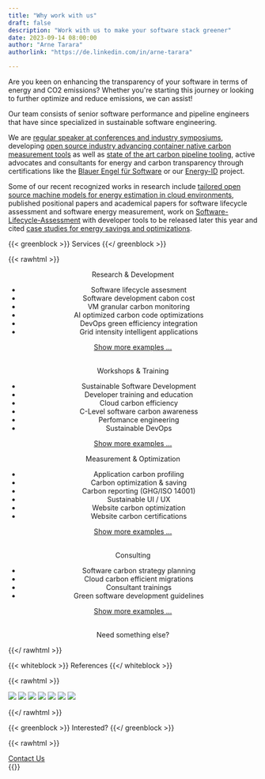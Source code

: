 ```yaml
---
title: "Why work with us"
draft: false
description: "Work with us to make your software stack greener"
date: 2023-09-14 08:00:00
author: "Arne Tarara"
authorlink: "https://de.linkedin.com/in/arne-tarara"

---
```


Are you keen on enhancing the transparency of your software in terms of energy and CO2 emissions? Whether you're starting this journey or looking to further optimize and reduce emissions, we can assist!

Our team consists of senior software performance and pipeline engineers that have since specialized in sustainable 
software engineering.

We are [regular speaker at conferences and industry symposiums](/#nav-meetups), developing 
[open source industry advancing container native carbon measurement tools](/projects/green-metrics-tool) as well as 
[state of the art carbon pipeline tooling](/projects/eco-ci), active advocates and consultants for energy and carbon transparency 
through certifications like the [Blauer Engel für Software](https://www.blauer-engel.de/de/produktwelt/ressourcen-und-energieeffiziente-softwareprodukte) or our [Energy-ID](/projects/energy-id) project.

Some of our recent recognized works in research include 
[tailored open source machine models for energy estimation in cloud environments](/projects/cloud-energy), published positional 
papers and academical papers for software lifecycle assessment and software energy measurement, work on 
[Software-Lifecycle-Assessment](https://publication2023.bits-und-baeume.org/#book/38) with developer tools to be released later this year and cited 
[case studies for energy savings and optimizations](/case-studies).


{{< greenblock >}}
Services
{{</ greenblock >}}

{{< rawhtml >}}
    <div class="data-content-two" style="text-align: center;">
        <div class="profile">
            <div class="profile-item profile-box">
                <div class="profile-title"><span>Research &amp; Development</span></div>
                <div class="profile-info expandable closed"> 
                    <ul>
                        <li>Software lifecycle assesment</li>
                        <li>Software development cabon cost</li>
                        <li>VM granular carbon monitoring</li>
                        <li>AI optimized carbon code optimizations</li>
                        <li>DevOps green efficiency integration</li>
                        <li>Grid intensity intelligent applications</li>
                    </ul>
                </div>
                <p><a class="show-more" href="" style="text-decoration: underline;" onclick="$('.profile-info.expandable.closed').removeClass('closed').addClass('open'); $('.show-more').remove(); return false;">Show more examples ...</a></p>                
            </div>
            <div class="profile-item profile-box">
                <div class="profile-title"><span>Workshops & Training</span></div>
                <div class="profile-info expandable closed">
                    <ul>
                        <li>Sustainable Software Development</li>
                        <li>Developer training and education</li>
                        <li>Cloud carbon efficiency</li>
                        <li>C-Level software carbon awareness</li>
                        <li>Perfomance engineering</li>
                        <li>Sustainable DevOps</li>
                    </ul>
                </div>
                <p><a class="show-more" href="" style="text-decoration: underline;" onclick="$('.profile-info.expandable.closed').removeClass('closed').addClass('open'); $('.show-more').remove(); return false;">Show more examples ...</a></p>
            </div>
            <div class="profile-item profile-box">
                <div class="profile-title"><span>Measurement &amp; Optimization</span></div>
                <div class="profile-info expandable closed">
                    <ul>
                        <li>Application carbon profiling</li>
                        <li>Carbon optimization & saving</li>
                        <li>Carbon reporting (GHG/ISO 14001)</li>
                        <li>Sustainable UI / UX</li>
                        <li>Website carbon optimization</li>
                        <li>Website carbon certifications</li>
                    </ul>
                </div>
                <p><a class="show-more" href="" style="text-decoration: underline;" onclick="$('.profile-info.expandable.closed').removeClass('closed').addClass('open'); $('.show-more').remove(); return false;">Show more examples ...</a></p>                
            </div>
            <div class="profile-item profile-box">
                <div class="profile-title"><span>Consulting</span></div>
                <div class="profile-info expandable closed">
                    <ul>
                        <li>Software carbon strategy planning</li>
                        <li>Cloud carbon efficient migrations</li>
                        <li>Consultant trainings</li>
                        <li>Green software development guidelines</li>
                    </ul>
                </div>
                <p><a class="show-more" href="" style="text-decoration: underline;" onclick="$('.profile-info.expandable.closed').removeClass('closed').addClass('open'); $('.show-more').remove(); return false;">Show more examples ...</a></p>                
            </div>
            <div class="profile-item profile-box">
                <div class="profile-title" style="text-align:center; margin: 0"><span>Need something else?</span></div>
            </div>
        </div>
    </div>

{{</ rawhtml >}}

{{< whiteblock >}}
References
{{</ whiteblock >}}

{{< rawhtml >}}
<div class="data-content-three">
<img src="/img/references/axel-springer-logo.webp">
<img src="/img/references/wbs-coding-school-logo.webp">
<a href="https://sdialliance.org"><img src="/img/references/sdia-logo.webp"></a>
<img src="/img/references/bits-und-baeume-logo.webp">
<img src="/img/references/ironhack.webp">
<a href="https://fosdem.org/2023/schedule/track/energy/"><img src="/img/references/fosdem-2023.webp"></a>
<a href="https://www.arbeitsagentur.de/vor-ort/it-systemhaus/vorstellung"><img src="/img/references/ba-it-systemhaus.webp"></a>
</div>

{{</ rawhtml >}}


{{< greenblock >}}
Interested?
{{</ greenblock >}}

{{< rawhtml >}}
<div class="btn-one">
    <a href="mailto:info@green-coding.berlin"><span>Contact Us</span></a>
</div>
{{</ rawhtml >}}


